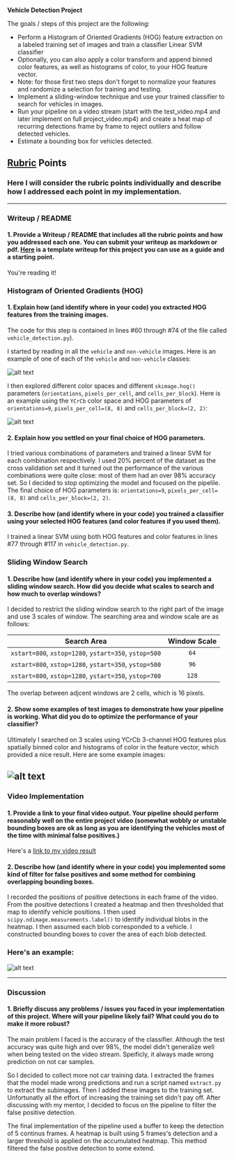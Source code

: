 **Vehicle Detection Project**

The goals / steps of this project are the following:

* Perform a Histogram of Oriented Gradients (HOG) feature extraction on a labeled training set of images and train a classifier Linear SVM classifier
* Optionally, you can also apply a color transform and append binned color features, as well as histograms of color, to your HOG feature vector. 
* Note: for those first two steps don't forget to normalize your features and randomize a selection for training and testing.
* Implement a sliding-window technique and use your trained classifier to search for vehicles in images.
* Run your pipeline on a video stream (start with the test_video.mp4 and later implement on full project_video.mp4) and create a heat map of recurring detections frame by frame to reject outliers and follow detected vehicles.
* Estimate a bounding box for vehicles detected.

[//]: # (Image References)
[image1]: ./writeup/car_not_car.jpg
[image2]: ./writeup/hog.jpg
[image3]: ./writeup/sliding_window.jpg
[image4]: ./writeup/heatmap.jpg
[video1]: ./test_videos_output/project_video.mp4

## [Rubric](https://review.udacity.com/#!/rubrics/513/view) Points
### Here I will consider the rubric points individually and describe how I addressed each point in my implementation.  

---
### Writeup / README

#### 1. Provide a Writeup / README that includes all the rubric points and how you addressed each one.  You can submit your writeup as markdown or pdf.  [Here](https://github.com/udacity/CarND-Vehicle-Detection/blob/master/writeup_template.md) is a template writeup for this project you can use as a guide and a starting point.  

You're reading it!

### Histogram of Oriented Gradients (HOG)

#### 1. Explain how (and identify where in your code) you extracted HOG features from the training images.

The code for this step is contained in lines #60 through #74 of the file called `vehicle_detection.py`).

I started by reading in all the `vehicle` and `non-vehicle` images.  Here is an example of one of each of the `vehicle` and `non-vehicle` classes:

![alt text][image1]

I then explored different color spaces and different `skimage.hog()` parameters (`orientations`, `pixels_per_cell`, and `cells_per_block`). Here is an example using the `YCrCb` color space and HOG parameters of `orientations=9`, `pixels_per_cell=(8, 8)` and `cells_per_block=(2, 2)`:


![alt text][image2]

#### 2. Explain how you settled on your final choice of HOG parameters.

I tried various combinations of parameters and trained a linear SVM for each combination respectively. I used 20% percent of the dataset as the cross validation set and it turned out the performance of the various combinations were quite close: most of them had an over 98% accuracy set. So I decided to stop optimizing the model and focused on the pipelile. The final choice of HOG parameters is: `orientations=9`, `pixels_per_cell=(8, 8)` and `cells_per_block=(2, 2)`.

#### 3. Describe how (and identify where in your code) you trained a classifier using your selected HOG features (and color features if you used them).

I trained a linear SVM using both HOG features and color features in lines #77 through #117 in `vehicle_detection.py`.

### Sliding Window Search

#### 1. Describe how (and identify where in your code) you implemented a sliding window search.  How did you decide what scales to search and how much to overlap windows?

I decided to restrict the sliding window search to the right part of the image and use 3 scales of window. The searching area and window scale are as follows:

| Search Area                                          | Window Scale |
| -----------------------------------------------------|:------------:|
| `xstart=800`, `xstop=1280`, `ystart=350`, `ystop=500`| `64`         |
| `xstart=800`, `xstop=1280`, `ystart=350`, `ystop=500`| `96`         |
| `xstart=800`, `xstop=1280`, `ystart=350`, `ystop=700`| `128`        |


The overlap between adjcent windows are 2 cells, which is 16 pixels.

#### 2. Show some examples of test images to demonstrate how your pipeline is working.  What did you do to optimize the performance of your classifier?

Ultimately I searched on 3 scales using YCrCb 3-channel HOG features plus spatially binned color and histograms of color in the feature vector, which provided a nice result.  Here are some example images:

![alt text][image3]
---

### Video Implementation

#### 1. Provide a link to your final video output.  Your pipeline should perform reasonably well on the entire project video (somewhat wobbly or unstable bounding boxes are ok as long as you are identifying the vehicles most of the time with minimal false positives.)
Here's a [link to my video result](./test_videos_output/project_video.mp4)


#### 2. Describe how (and identify where in your code) you implemented some kind of filter for false positives and some method for combining overlapping bounding boxes.

I recorded the positions of positive detections in each frame of the video.  From the positive detections I created a heatmap and then thresholded that map to identify vehicle positions.  I then used `scipy.ndimage.measurements.label()` to identify individual blobs in the heatmap.  I then assumed each blob corresponded to a vehicle.  I constructed bounding boxes to cover the area of each blob detected.  

### Here's an example:
![alt text][image4]

---

### Discussion

#### 1. Briefly discuss any problems / issues you faced in your implementation of this project.  Where will your pipeline likely fail?  What could you do to make it more robust?

The main problem I faced is the accuracy of the classifier. Although the test accuracy was quite high and over 98%, the model didn't generalize well when being tested on the video stream. Speificly, it always made wrong prediction on not car samples.

So I decided to collect more not car training data. I extracted the frames that the model made wrong predictions and run a script named `extract.py` to extract the subimages. Then I added these images to the training set. Unfortunatly all the effort of increasing the training set didn't pay off. After discussing with my mentor, I decided to focus on the pipeline to filter the false positive detection.

The final implementation of the pipeline used a buffer to keep the detection of 5 continus frames. A heatmap is built using 5 frames's detection and a larger threshold is applied on the accumulated heatmap. This method filtered the false positive detection to some extend.